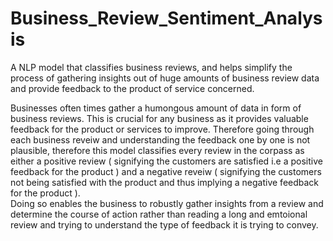 # Business_Review_Sentiment_Analysis
A NLP model that classifies business reviews, and helps simplify the process of gathering insights out of huge amounts of  business review data and provide feedback to the product of service concerned.
<br>

Businesses often times gather a humongous amount of data in form of business reviews. This is crucial for any business as it provides valuable feedback for the product or services
to improve. Therefore going through each business reveiw and understanding the feedback one by one is not plausible, therefore this model classifies every review in the corpass as either a positive review ( signifying the customers are satisfied i.e a positive feedback for the product ) and a negative reveiw ( signifying the customers not being satisfied with the product and thus implying a negative feedback for the product ).
<br>
Doing so enables the business to robustly gather insights from a review and determine the course of action rather than reading a long and emtoional review and trying to understand the type of feedback it is trying to convey.
